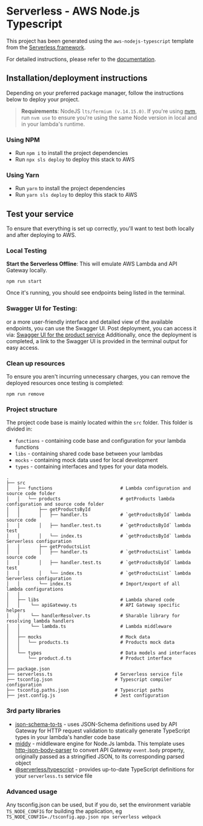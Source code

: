 # Serverless - AWS Node.js Typescript

This project has been generated using the `aws-nodejs-typescript` template from the [Serverless framework](https://www.serverless.com/).

For detailed instructions, please refer to the [documentation](https://www.serverless.com/framework/docs/providers/aws/).

## Installation/deployment instructions

Depending on your preferred package manager, follow the instructions below to deploy your project.

> **Requirements**: NodeJS `lts/fermium (v.14.15.0)`. If you're using [nvm](https://github.com/nvm-sh/nvm), run `nvm use` to ensure you're using the same Node version in local and in your lambda's runtime.

### Using NPM

- Run `npm i` to install the project dependencies
- Run `npx sls deploy` to deploy this stack to AWS

### Using Yarn

- Run `yarn` to install the project dependencies
- Run `yarn sls deploy` to deploy this stack to AWS

## Test your service

To ensure that everything is set up correctly, you'll want to test both locally and after deploying to AWS.

### Local Testing

__Start the Serverless Offline__: This will emulate AWS Lambda and API Gateway locally.

```shell
npm run start
```

Once it's running, you should see endpoints being listed in the terminal.

### Swagger UI for Testing:

or a more user-friendly interface and detailed view of the available endpoints, you can use the Swagger UI. Post deployment, you can access it via:
[Swagger UI for the product service](https://bodgq2gex2.execute-api.eu-west-1.amazonaws.com/swagger)
Additionally, once the deployment is completed, a link to the Swagger UI is provided in the terminal output for easy access.

### Clean up resources

To ensure you aren't incurring unnecessary charges, you can remove the deployed resources once testing is completed:

```shell
npm run remove
```

### Project structure

The project code base is mainly located within the `src` folder. This folder is divided in:

- `functions` - containing code base and configuration for your lambda functions
- `libs` - containing shared code base between your lambdas
- `mocks` - containing mock data used for local development
- `types` - containing interfaces and types for your data models.

```
.
├── src
│   ├── functions                         # Lambda configuration and source code folder
│   │   └── products                      # getProducts lambda configuration and source code folder
│   │       ├── getProductsById
│   │       │   ├── handler.ts            # `getProductsById` lambda source code
│   │       │   ├── handler.test.ts       # `getProductsById` lambda test
│   │       │   └── index.ts              # `getProductsById` lambda Serverless configuration
│   │       ├── getProductsList
│   │       │   ├── handler.ts            # `getProductsList` lambda source code
│   │       │   ├── handler.test.ts       # `getProductsById` lambda test
│   │       │   └── index.ts              # `getProductsList` lambda Serverless configuration
│   │       └── index.ts                  # Import/export of all lambda configurations
│   │
│   ├── libs                              # Lambda shared code
│   │    └── apiGateway.ts                # API Gateway specific helpers
│   │    └── handlerResolver.ts           # Sharable library for resolving lambda handlers
│   │    └── lambda.ts                    # Lambda middleware
│   │
│   ├── mocks                             # Mock data
│   │   └── products.ts                   # Products mock data
│   │
│   └── types                             # Data models and interfaces
│       └── product.d.ts                  # Product interface
│
├── package.json
├── serverless.ts                       # Serverless service file
├── tsconfig.json                       # Typescript compiler configuration
├── tsconfig.paths.json                 # Typescript paths
├── jest.config.js                      # Jest configuration
```

### 3rd party libraries

- [json-schema-to-ts](https://github.com/ThomasAribart/json-schema-to-ts) - uses JSON-Schema definitions used by API Gateway for HTTP request validation to statically generate TypeScript types in your lambda's handler code base
- [middy](https://github.com/middyjs/middy) - middleware engine for Node.Js lambda. This template uses [http-json-body-parser](https://github.com/middyjs/middy/tree/master/packages/http-json-body-parser) to convert API Gateway `event.body` property, originally passed as a stringified JSON, to its corresponding parsed object
- [@serverless/typescript](https://github.com/serverless/typescript) - provides up-to-date TypeScript definitions for your `serverless.ts` service file

### Advanced usage

Any tsconfig.json can be used, but if you do, set the environment variable `TS_NODE_CONFIG` for building the application, eg `TS_NODE_CONFIG=./tsconfig.app.json npx serverless webpack`
